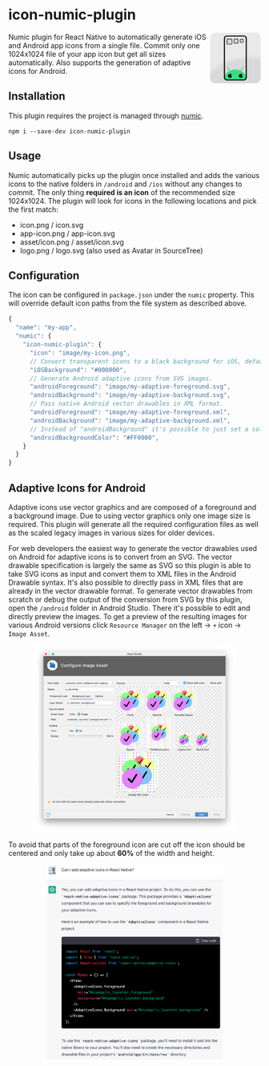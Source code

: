 # icon-numic-plugin

<img align="right" src="https://github.com/tobua/icon-numic-plugin/raw/main/logo.png" width="20%" alt="Icon Numic Plugin Logo" />

Numic plugin for React Native to automatically generate iOS and Android app icons from a single file. Commit only one 1024x1024 file of your app icon but get all sizes automatically. Also supports the generation of adaptive icons for Android.

## Installation

This plugin requires the project is managed through [numic](https://npmjs.com/numic).

```
npm i --save-dev icon-numic-plugin
```

## Usage

Numic automatically picks up the plugin once installed and adds the various icons to the native folders in `/android` and `/ios` without any changes to commit. The only thing **required is an icon** of the recommended size 1024x1024. The plugin will look for icons in the following locations and pick the first match:

- icon.png / icon.svg
- app-icon.png / app-icon.svg
- asset/icon.png / asset/icon.svg
- logo.png / logo.svg (also used as Avatar in SourceTree)

## Configuration

The icon can be configured in `package.json` under the `numic` property. This will override default icon paths from the file system as described above.

```js
{
  "name": "my-app",
  "numic": {
    "icon-numic-plugin": {
      "icon": "image/my-icon.png",
      // Convert transparent icons to a black background for iOS, default white.
      "iOSBackground": "#000000",
      // Generate Android adaptive icons from SVG images.
      "androidForeground": "image/my-adaptive-foreground.svg",
      "androidBackground": "image/my-adaptive-background.svg",
      // Pass native Android vector drawables in XML format.
      "androidForeground": "image/my-adaptive-foreground.xml",
      "androidBackground": "image/my-adaptive-background.xml",
      // Instead of "androidBackground" it's possible to just set a solid color.
      "androidBackgroundColor": "#FF0000",
    }
  }
}
```

## Adaptive Icons for Android

Adaptive icons use vector graphics and are composed of a foreground and a background image. Due to using vector graphics only one image size is required. This plugin will generate all the required configuration files as well as the scaled legacy images in various sizes for older devices.

For web developers the easiest way to generate the vector drawables used on Android for adaptive icons is to convert from an SVG. The vector drawable specification is largely the same as SVG so this plugin is able to take SVG icons as input and convert them to XML files in the Android Drawable syntax. It's also possible to directly pass in XML files that are already in the vector drawable format. To generate vector drawables from scratch or debug the output of the conversion from SVG by this plugin, open the `/android` folder in Android Studio. There it's possible to edit and directly preview the images. To get a preview of the resulting images for various Android versions click `Resource Manager` on the left -> `+` icon -> `Image Asset`.

<p align="center">
  <img src="https://github.com/tobua/icon-numic-plugin/raw/main/image/image-asset.png" width="80%" alt="Adaptive Icon preview in Android Studio" />
</p>

To avoid that parts of the foreground icon are cut off the icon should be centered and only take up about **60%** of the width and height.

<p align="center">
  <a href="https://npmjs.com/react-native-adaptive-icons">
    <img src="https://github.com/tobua/icon-numic-plugin/raw/main/image/nice-try.png" width="70%" alt="ChatGPT's attempt at Adaptive Icons for React Native" />
  </a>
</p>
